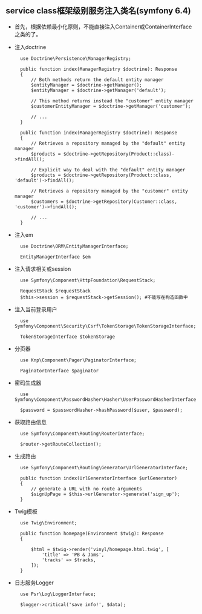 ## service class框架级别服务注入类名(symfony 6.4)
- 首先，根据依赖最小化原则，不能直接注入Container或ContainerInterface之类的了。
- 注入doctrine

		use Doctrine\Persistence\ManagerRegistry;

		public function index(ManagerRegistry $doctrine): Response
	    {
	        // Both methods return the default entity manager
	        $entityManager = $doctrine->getManager();
	        $entityManager = $doctrine->getManager('default');
	
	        // This method returns instead the "customer" entity manager
	        $customerEntityManager = $doctrine->getManager('customer');
	
	        // ...
	    }

		public function index(ManagerRegistry $doctrine): Response
    	{
	        // Retrieves a repository managed by the "default" entity manager
	        $products = $doctrine->getRepository(Product::class)->findAll();
	
	        // Explicit way to deal with the "default" entity manager
	        $products = $doctrine->getRepository(Product::class, 'default')->findAll();
	
	        // Retrieves a repository managed by the "customer" entity manager
	        $customers = $doctrine->getRepository(Customer::class, 'customer')->findAll();
	
	        // ...
    	}
- 注入em

		use Doctrine\ORM\EntityManagerInterface;
		
		EntityManagerInterface $em
- 注入请求相关或session

		use Symfony\Component\HttpFoundation\RequestStack;
		
		RequestStack $requestStack
		$this->session = $requestStack->getSession(); #不能写在构造函数中

- 注入当前登录用户

		use Symfony\Component\Security\Csrf\TokenStorage\TokenStorageInterface;
		
		TokenStorageInterface $tokenStorage
- 分页器

		use Knp\Component\Pager\PaginatorInterface;

		PaginatorInterface $paginator
- 密码生成器

		use Symfony\Component\PasswordHasher\Hasher\UserPasswordHasherInterface;
				
		$password = $passwordHasher->hashPassword($user, $password);
- 获取路由信息

		use Symfony\Component\Routing\RouterInterface;
		
		$router->getRouteCollection();
- 生成路由

		use Symfony\Component\Routing\Generator\UrlGeneratorInterface;

		public function index(UrlGeneratorInterface $urlGenerator)
		{
		    // generate a URL with no route arguments
		    $signUpPage = $this->urlGenerator->generate('sign_up');
		}
- Twig模板

		use Twig\Environment;

		public function homepage(Environment $twig): Response
		{
		
		    $html = $twig->render('vinyl/homepage.html.twig', [
		        'title' => 'PB & Jams',
		        'tracks' => $tracks,
		    ]);
		}
- 日志服务Logger

		use Psr\Log\LoggerInterface;

		$logger->critical('save info!', $data);
